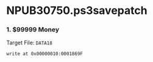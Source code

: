 # NPUB30750.ps3savepatch

### 1. $99999 Money

Target File: `DATA18`

```
write at 0x00000010:0001869F
```

